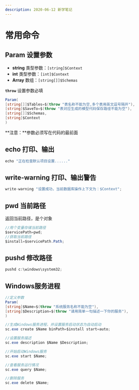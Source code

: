 ```yaml
---
description: 2020-06-12 新学笔记
---
```


# 常用命令

## Param 设置参数

* **string** 类型参数：`[string]$Context`
* **int** 类型参数：`[int]$Context`
* **Array** 数组：`[string[]]$Schemas`

**`throw`** 设置参数必填

```csharp
Param(
[string[]]$Tables=$(throw "表名称不能为空,多个表用英文逗号隔开"),
[string]$SaveTo=$(throw "表对应生成的模型代码保存路径不能为空"),
[string[]]$Schemas,
[string]$Context
)
```

**注意：**参数必须写在代码的最前面

## echo 打印、输出

```csharp
echo "正在检查默认项目设置......"
```

## write-warning 打印、输出警告

```csharp
write-warning "设置成功，当前数据库操作上下文为：$Context";
```

## pwd 当前路径

返回当前路径，是个对象

```csharp
//用个变量存储当前路径
$servicePath=pwd;
//获取当前路径
$install=$servicePath.Path;
```

## pushd 修改路径

```csharp
pushd c:\windows\system32;
```

## Windows服务进程

```csharp
//定义参数
Param(
[string]$Name=$(throw "系统服务名称不能为空"),
[string]$Description=$(throw "请用简单一句描述一下你的服务"),
)

//生成Windows服务进程，并设置服务启动状态为自动启动
sc.exe create $Name binPath=$install start=auto;

//设置服务描述
sc.exe description $Name $Description;

//开始启动Windows服务
sc.exe start $Name;

//查看服务运行情况
sc.exe query $Name;

//删除服务
sc.exe delete $Name;
```


